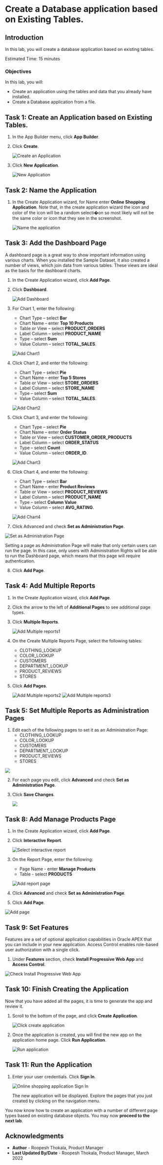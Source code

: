 # Create a Database application based on Existing Tables.


## Introduction

In this lab, you will create a database application based on existing tables.

Estimated Time: 15 minutes

<!--Watch the video below for a quick walk through of the lab.

[](youtube:ssUKy-bZGUw)-->

### Objectives
In this lab, you will:
- Create an application using the tables and data that you already have installed.
- Create a Database application from a file.

## Task 1: Create an Application based on Existing Tables.

1. In the App Builder menu, click **App Builder**.

2. Click **Create**.

    ![Create an Application](images/create-app.png " ")

3.  Click **New Application**.

    ![New Application](./images/click-new-application.png " ")

## Task 2: Name the Application

1. In the Create Application wizard, for Name enter **Online Shopping Application**. Note that, in the create application wizard the icon and color of the icon will be a random selecti�on so most likely will not be the same color or icon that they see in the screenshot.

    ![Name the application](./images/name-the-application1.png " ")

## Task 3: Add the Dashboard Page

A dashboard page is a great way to show important information using various charts. When you installed the Sample Dataset, it also created a number of views, which join data from various tables. These views are ideal as the basis for the dashboard charts.

1. In the Create Application wizard, click **Add Page**.

2. Click **Dashboard**.

    ![Add Dashboard](./images/add-dashboard-page1.png " ")

3. For Chart 1, enter the following:

    * Chart Type – select **Bar**
    * Chart Name – enter **Top 10 Products**
    * Table or View – select **PRODUCT_ORDERS**
    * Label Column – select **PRODUCT_NAME**
    * Type – select **Sum**
    * Value Column – select **TOTAL_SALES**.

    ![Add Chart1](./images/chart1.png " ")

4. Click Chart 2, and enter the following:

    * Chart Type – select **Pie**
    * Chart Name – enter **Top 5 Stores**
    * Table or View – select **STORE_ORDERS**
    * Label Column – select **STORE_NAME**
    * Type – select **Sum**
    * Value Column – select **TOTAL_SALES**.

    ![Add Chart2](./images/chart2.png " ")

5. Click Chart 3, and enter the following:

    * Chart Type – select **Pie**
    * Chart Name – enter **Order Status**
    * Table or View – select **CUSTOMER\_ORDER\_PRODUCTS**
    * Label Column – select **ORDER_STATUS**
    * Type – select **Count**
    * Value Column – select **ORDER_ID**.

    ![Add Chart3](./images/chart3.png " ")    

6. Click Chart 4, and enter the following:

    * Chart Type – select **Bar**
    * Chart Name – enter **Product Reviews**
    * Table or View – select **PRODUCT_REVIEWS**
    * Label Column – select **PRODUCT_NAME**
    * Type – select **Column Value**
    * Value Column – select **AVG_RATING**.

    ![Add Chart4](./images/chart4.png " ")  

7. Click Advanced and check **Set as Administration Page**.

  ![Set as Administration Page](./images/set-as-admin-page.png " ")

  Setting a page as Administration Page will make that only certain users can run the page. In this case, only users with Administration Rights will be able to run the Dashboard page, which means that this page will require authentication.

8. Click **Add Page**.

## Task 4: Add Multiple Reports

1. In the Create Application wizard, click **Add Page**.
2. Click the arrow to the left of **Additional Pages** to see additional page types.
3. Click **Multiple Reports**.

    ![Add Multiple reports1](./images/add-multiple-reports.png " ")

4. On the Create Multiple Reports Page, select the following tables:
    - CLOTHING_LOOKUP
    - COLOR_LOOKUP
    - CUSTOMERS
    - DEPARTMENT_LOOKUP
    - PRODUCT_REVIEWS
    - STORES

5. Click **Add Pages**.

    ![Add Multiple reports2](./images/add-multiple-reports2.png " ")
    ![Add Multiple reports3](./images/add-multiple-reports3.png " ")

## Task 5: Set Multiple Reports as Administration Pages

1. Edit each of the following pages to set it as an Administration Page:
    - CLOTHING_LOOKUP
    - COLOR_LOOKUP
    - CUSTOMERS
    - DEPARTMENT_LOOKUP
    - PRODUCT_REVIEWS
    - STORES

  ![](./images/edit-multiple-reports.png " ")

2. For each page you edit, click **Advanced** and check **Set as Administration Page**.

3. Click **Save Changes**.

    ![](./images/set-as-admin-page2.png " ")

## Task 8: Add Manage Products Page

1. In the Create Application wizard, click **Add Page**.
2. Click **Interactive Report**.

    ![Select interactive report](./images/select-ir-report.png " ")

3. On the Report Page, enter the following:
    - Page Name - enter **Manage Products**
    - Table - select **PRODUCTS**

    ![Add report page](./images/add-report-page.png " ")

<!--
4. Expand Lookup columns, and enter the following:

    - Lookup Key 1 - select **CLOTHING_ID**
    - Display Column 1 - select **CLOTHING_LOOKUP.CLOTHING**
    - Lookup Key 2 - select **DEPARTMENT_ID**
    - Display Column 2 - select **DEPARTMENT\_LOOKUP.DEPARTMENT**
    - Lookup Key 3 - select **COLOR_ID**
    - Display Column 3 - select **COLOR_LOOKUP.COLOR**
-->
4. Click **Advanced** and check **Set as Administration Page**.

5. Click **Add Page**.

  ![Add page](./images/add-report-page1.png " ")

## Task 9: Set Features

Features are a set of optional application capabilities in Oracle APEX that you can include in your new application. Access Control enables role-based user authorization with a single click.

1. Under **Features** section, check **Install Progressive Web App** and **Access Control**.

  ![Check Install Progressive Web App](./images/set-features.png " ")

## Task 10: Finish Creating the Application

Now that you have added all the pages, it is time to generate the app and review it.

1. Scroll to the bottom of the page, and click **Create Application**.

    ![Click create application](./images/click-create-application.png " ")

2. Once the application is created, you will find the new app on the application home page.
Click **Run Application**.

    ![Run application](./images/run-application.png " ")

## Task 11: Run the Application

1. Enter your user credentials. Click **Sign In**.

    ![Online shopping application Sign In](./images/sign-in2.png " ")

    The new application will be displayed. Explore the pages that you just created by clicking on the navigation menu.


You now know how to create an application with a number of different page types based on existing database objects. You may now **proceed to the next lab**.

## **Acknowledgments**

- **Author** - Roopesh Thokala, Product Manager
- **Last Updated By/Date** - Roopesh Thokala, Product Manager, March 2022
